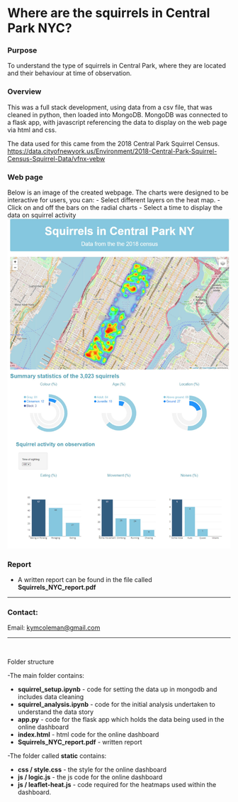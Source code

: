 # Where are the squirrels in Central Park NYC?

### **Purpose**
 To understand the type of squirrels in Central Park, where they are located and their behaviour at time of observation.

 ### **Overview**
This was a full stack development, using data from a csv file, that was cleaned in python, then loaded into MongoDB.  MongoDB was connected to a flask app, with javascript referencing the data to display on the web page via html and css.  

The data used for this came from the 2018 Central Park Squirrel Census. 
https://data.cityofnewyork.us/Environment/2018-Central-Park-Squirrel-Census-Squirrel-Data/vfnx-vebw

 
### **Web page**
Below is an image of the created webpage.  The charts were designed to be interactive for users, you can:
    - Select different layers on the heat map.
    - Click on and off the bars on the radial charts
    - Select a time to display the data on squirrel activity
![squirrels_webpage](squirrels_webpage.jpg) 

### **Report**
 - A written report can be found in the file called **Squirrels_NYC_report.pdf**

------------------------------------------------------------------------

### **Contact:**
Email: kymcoleman@gmail.com


------------------------------------------------------------------------
<br/>

Folder structure

-The main folder contains:
- **squirrel_setup.ipynb** - code for setting the data up in mongodb and includes data cleaning
- **squirrel_analysis.ipynb** - code for the initial analysis undertaken to understand the data story
- **app.py** - code for the flask app which holds the data being used in the online dashboard
- **index.html** - html code for the online dashboard
- **Squirrels_NYC_report.pdf** - written report

-The folder called **static** contains:
- **css / style.css** - the style for the online dashboard
- **js / logic.js** - the js code for the online dashboard
- **js / leaflet-heat.js** - code required for the heatmaps used within the dashboard.

